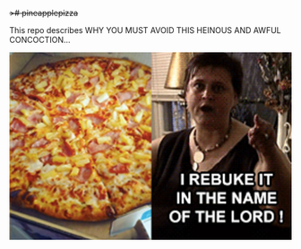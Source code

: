<del> ># pineapplepizza </del>
  
This repo describes WHY YOU MUST AVOID THIS HEINOUS AND AWFUL CONCOCTION...

![Image of Pizza Lover](/hawaiian-pizza-is-gross-2-14869-1475707380-5_dblbig.jpg)
